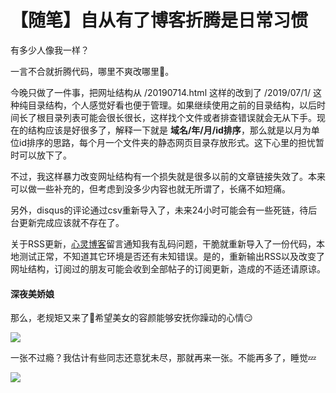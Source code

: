 # 【随笔】自从有了博客折腾是日常习惯


 有多少人像我一样？

一言不合就折腾代码，哪里不爽改哪里🤭。

今晚只做了一件事，把网址结构从 /20190714.html 这样的改到了 /2019/07/1/ 这种纯目录结构，个人感觉好看也便于管理。如果继续使用之前的目录结构，以后时间长了根目录列表可能会很长很长，这样找个文件或者排查错误就会无从下手。现在的结构应该是好很多了，解释一下就是 **域名/年/月/id排序**，那么就是以月为单位id排序的思路，每个月一个文件夹的静态网页目录存放形式。这下心里的担忧暂时可以放下了。

不过，我这样暴力改变网址结构有一个损失就是很多以前的文章链接失效了。本来可以做一些补充的，但考虑到没多少内容也就无所谓了，长痛不如短痛。

另外，disqus的评论通过csv重新导入了，未来24小时可能会有一些死链，待后台更新完成应该就不存在了。

关于RSS更新，[心灵博客](http://blog.dngz.net/)留言通知我有乱码问题，干脆就重新导入了一份代码，本地测试正常，不知道其它环境是否还有未知错误。是的，重新输出RSS以及改变了网址结构，订阅过的朋友可能会收到全部帖子的订阅更新，造成的不适还请原谅。

#### 深夜美娇娘

那么，老规矩又来了🤭希望美女的容颜能够安抚你躁动的心情😏

![](https://img.1078503.org/imgs/2019/07/6f3bc68365b6b2af.jpg)



一张不过瘾？我估计有些同志还意犹未尽，那就再来一张。不能再多了，睡觉💤



![](https://img.1078503.org/imgs/2019/07/62dcfcd2f0e3519b.jpg)


